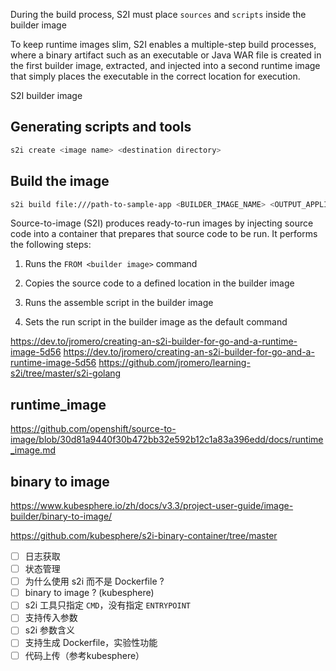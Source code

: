 During the build process, S2I must place `sources` and `scripts` inside the builder image

To keep runtime images slim, S2I enables a multiple-step build processes, where a binary artifact such as an executable or Java WAR file is created in the first builder image, extracted, and injected into a second runtime image that simply places the executable in the correct location for execution.

S2I builder image

## Generating scripts and tools
```bash
s2i create <image name> <destination directory>
```

## Build the image
```bash
s2i build file:///path-to-sample-app <BUILDER_IMAGE_NAME> <OUTPUT_APPLICATION_IMAGE_NAME>
```

Source-to-image (S2I) produces ready-to-run images by injecting source code into a container that prepares that source code to be run. It performs the following steps:

1. Runs the `FROM <builder image>` command

2. Copies the source code to a defined location in the builder image

3. Runs the assemble script in the builder image
4. Sets the run script in the builder image as the default command

https://dev.to/jromero/creating-an-s2i-builder-for-go-and-a-runtime-image-5d56
https://dev.to/jromero/creating-an-s2i-builder-for-go-and-a-runtime-image-5d56
https://github.com/jromero/learning-s2i/tree/master/s2i-golang

## runtime_image

https://github.com/openshift/source-to-image/blob/30d81a9440f30b472bb32e592b12c1a83a396edd/docs/runtime_image.md

## binary to image
https://www.kubesphere.io/zh/docs/v3.3/project-user-guide/image-builder/binary-to-image/

https://github.com/kubesphere/s2i-binary-container/tree/master

- [ ] 日志获取
- [ ] 状态管理
- [ ] 为什么使用 s2i 而不是 Dockerfile ?
- [ ] binary to image ? (kubesphere)
- [ ] s2i 工具只指定 `CMD`，没有指定 `ENTRYPOINT`
- [ ] 支持传入参数
- [ ] s2i 参数含义
- [ ] 支持生成 Dockerfile，实验性功能
- [ ] 代码上传（参考kubesphere）